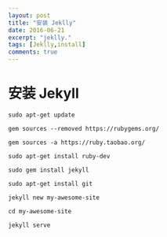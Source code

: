 ```yaml
---
layout: post
title: "安装 Jeklly"
date: 2016-06-21
excerpt: "jeklly."
tags: [Jeklly,install]
comments: true
---
```


# 安装 Jekyll

`sudo apt-get update`

`gem sources --removed https://rubygems.org/`

`gem sources -a https://ruby.taobao.org/`

`sudo apt-get install ruby-dev`

`sudo gem install jekyll`

`sudo apt-get install git`

`jekyll new my-awesome-site`

`cd my-awesome-site`

`jekyll serve`




